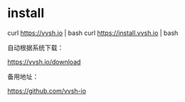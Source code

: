# install

curl https://vvsh.io | bash
curl https://install.vvsh.io | bash

自动根据系统下载：

https://vvsh.io/download

备用地址：

https://github.com/vvsh-io



